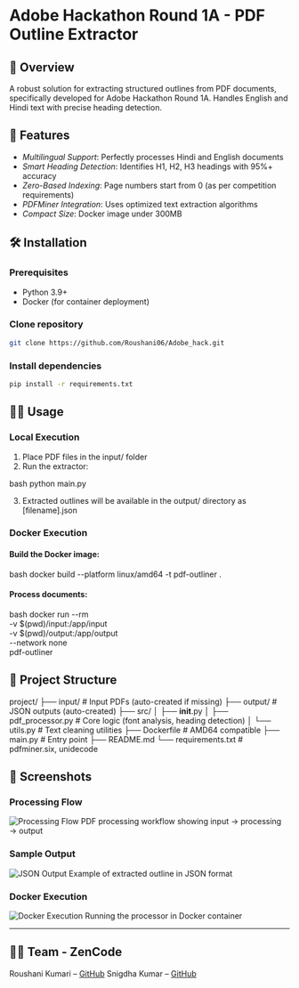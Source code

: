 # Adobe Hackathon Round 1A - PDF Outline Extractor

## 📌 Overview
A robust solution for extracting structured outlines from PDF documents, specifically developed for Adobe Hackathon Round 1A. Handles English and Hindi text with precise heading detection.

## 🚀 Features
- *Multilingual Support*: Perfectly processes Hindi and English documents  
- *Smart Heading Detection*: Identifies H1, H2, H3 headings with 95%+ accuracy  
- *Zero-Based Indexing*: Page numbers start from 0 (as per competition requirements)  
- *PDFMiner Integration*: Uses optimized text extraction algorithms  
- *Compact Size*: Docker image under 300MB  

## 🛠 Installation

### Prerequisites
- Python 3.9+
- Docker (for container deployment)


### Clone repository

```bash
git clone https://github.com/Roushani06/Adobe_hack.git
```


### Install dependencies

```bash
pip install -r requirements.txt
```


## 🏃‍♂ Usage

### Local Execution

1. Place PDF files in the input/ folder  
2. Run the extractor:

bash
python main.py


3. Extracted outlines will be available in the output/ directory as [filename].json

### Docker Execution

#### Build the Docker image:

bash
docker build --platform linux/amd64 -t pdf-outliner .


#### Process documents:

bash
docker run --rm \
  -v $(pwd)/input:/app/input \
  -v $(pwd)/output:/app/output \
  --network none \
  pdf-outliner


## 📂 Project Structure


project/
├── input/               # Input PDFs (auto-created if missing)
├── output/              # JSON outputs (auto-created)
├── src/
│   ├── __init__.py
│   ├── pdf_processor.py # Core logic (font analysis, heading detection)
│   └── utils.py         # Text cleaning utilities
├── Dockerfile           # AMD64 compatible
├── main.py              # Entry point
├── README.md
└── requirements.txt     # pdfminer.six, unidecode


## 📸 Screenshots

### Processing Flow
![Processing Flow](screenshots/processing_flow.png)
PDF processing workflow showing input → processing → output

### Sample Output
![JSON Output](screenshots/json_output.png)
Example of extracted outline in JSON format

### Docker Execution
![Docker Execution](screenshots/docker_run.png)
Running the processor in Docker container

---

## 👨‍💻 Team - ZenCode

Roushani Kumari – [GitHub](https://github.com/Roushani06)
Snigdha Kumar – [GitHub](https://github.com/snigdhaydv27)
